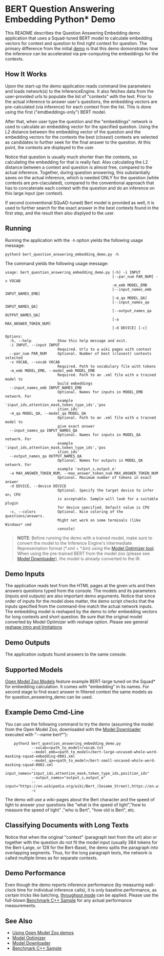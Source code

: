 # BERT Question Answering Embedding Python\* Demo

This README describes the Question Answering Embedding demo application that uses a Squad-tuned BERT model to calculate embedding vectors for context and question to find right context for question. The primary difference from the initial [demo](../bert_question_answering_demo/README.md) is that this demo domonstrates how the inference can be accelerated via pre-computing the embeddings for the contexts.

## How It Works

Upon the start-up the demo application reads command line parameters and loads network(s) to the InferenceEngine.
It also fetches data from the user-provided urls to populate the list of "contexts" with the text.
Prior to the actual inference to answer user's questions, the embedding vectors are pre-calculated (via inference) for each context from the list.
This is done using the first ("emdbeddings-only") BERT model.

After that, when user type the question and the "embeddings" network is used to calculate an embedding vector for the specified question.
Using the L2 distance between the embedding vector of the question and the embedding vectors for the contexts the best (closest) contexts are selected
as candidates to further seek for the final answer to the question. At this point, the contexts are displayed to the user.

Notice that question is usually much shorter than the contexts, so calculating the embedding for that is really fast. Also calculating the L2 distance between a context and question is almost free, compared to the actual inference. Together, during question answering, this substantially saves on the actual inference, which is needed ONLY for the question (while contexts are pre-claculated), compared to the conventional approach that has to concatenate each context with the question and do an inference on this large input (per context).

If second (conventional SQuAD-tuned) Bert model is provided as well, it is used to further search for the exact answer in the best contexts found in the first step, and the result then also displyed to the user.

## Running

Running the application with the `-h` option yields the following usage message:
```
python3 bert_question_answering_embedding_demo.py -h
```
The command yields the following usage message:
```
usage: bert_question_answering_embedding_demo.py [-h] -i INPUT
                                                 [--par_num PAR_NUM] -v VOCAB
                                                 -m_emb MODEL_EMB
                                                 [--input_names_emb INPUT_NAMES_EMB]
                                                 [-m_qa MODEL_QA]
                                                 [--input_names_qa INPUT_NAMES_QA]
                                                 [--output_names_qa OUTPUT_NAMES_QA]
                                                 [-a MAX_ANSWER_TOKEN_NUM]
                                                 [-d DEVICE] [-c]

Options:
  -h, --help            Show this help message and exit.
  -i INPUT, --input INPUT
                        Required. Urls to a wiki pages with context
  --par_num PAR_NUM     Optional. Number of best (closest) contexts selected
  -v VOCAB, --vocab VOCAB
                        Required. Path to vocabulary file with tokens
  -m_emb MODEL_EMB, --model_emb MODEL_EMB
                        Required. Path to an .xml file with a trained model to
                        build embeddings
  --input_names_emb INPUT_NAMES_EMB
                        Optional. Names for inputs in MODEL_EMB network. For
                        example 'input_ids,attention_mask,token_type_ids','pos
                        ition_ids'
  -m_qa MODEL_QA, --model_qa MODEL_QA
                        Optional. Path to an .xml file with a trained model to
                        give exact answer
  --input_names_qa INPUT_NAMES_QA
                        Optional. Names for inputs in MODEL_QA network. For
                        example 'input_ids,attention_mask,token_type_ids','pos
                        ition_ids'
  --output_names_qa OUTPUT_NAMES_QA
                        Optional. Names for outputs in MODEL_QA network. For
                        example 'output_s,output_e'
  -a MAX_ANSWER_TOKEN_NUM, --max_answer_token_num MAX_ANSWER_TOKEN_NUM
                        Optional. Maximum number of tokens in exact answer
  -d DEVICE, --device DEVICE
                        Optional. Specify the target device to infer on; CPU
                        is acceptable. Sample will look for a suitable plugin
                        for device specified. Default value is CPU
  -c, --colors          Optional. Nice coloring of the questions/answers.
                        Might not work on some terminals (like Windows* cmd
                        console)
```

> **NOTE**: Before running the demo with a trained model, make sure to convert the model to the Inference Engine's
> Intermediate Representation format (\*.xml + \*.bin)
> using the [Model Optimizer tool](https://docs.openvinotoolkit.org/latest/_docs_MO_DG_Deep_Learning_Model_Optimizer_DevGuide.html).
> When using the pre-trained BERT from the model zoo (please see [Model Downloader](../../../tools/downloader/README.md)),
> the model is already converted to the IR.

## Demo Inputs

The application reads text from the HTML pages at the given urls and then answers questions typed from the console.
The models and its parameters (inputs and outputs) are also important demo arguments.
Notice that since order of inputs for the model does matter, the demo script checks that the inputs specified
from the command-line match the actual network inputs.
The embedding model is reshaped by the demo to infer embedding vectors for long contexts and short question.
Be sure that the original model converted by Model Optimizer with reshape option.
Please see general [reshape intro and limitations](https://docs.openvinotoolkit.org/latest/_docs_IE_DG_ShapeInference.html)

## Demo Outputs
The application outputs found answers to the same console.

## Supported Models
[Open Model Zoo Models](../../../models/intel/index.md) feature
example BERT-large tuned on the Squad* for embedding calculation. It comes with "embedding" in its names.
For second stage to find exact answer in filtered context the same models as for question_answering_demo can be used.

## Example Demo Cmd-Line
You can use the following command to try the demo (assuming the model from the Open Model Zoo, downloaded with the
[Model Downloader](../../../tools/downloader/README.md) executed with "--name bert*"):
```
    python3 bert_question_answering_embedding_demo.py
            --vocab=<path_to_model>/vocab.txt
            --model_emb=<path_to_model>/bert-large-uncased-whole-word-masking-squad-embedding-0001.xml
            --model_qa=<path_to_model>/bert-small-uncased-whole-word-masking-squad-0002.xml
            --input_names="input_ids,attention_mask,token_type_ids,position_ids"
            --output_names="output_s,output_e"
            --input="https://en.wikipedia.org/wiki/Bert_(Sesame_Street),https://en.wikipedia.org/wiki/Speed_of_light"
            -c
```
The demo will use a wiki-pages about the Bert character and the speed of light to answer your questions like
"what is the speed of light","how to measure the speed of light" ,"who is Bert", "how old is Bert", etc.

## Classifying Documents with Long Texts
Notice that when the original "context" (paragraph text from the url) alon or together with the question do not fit the model input
(usually 384 tokens for the Bert-Large, or 128 for the Bert-Base), the demo splits the paragraph into overlapping segments.
Thus, for the long paragraph texts, the network is called multiple times as for separate contexts.

## Demo Performance
Even though the demo reports inference performance (by measuring wall-clock time for individual inference calls),
it is only baseline performance, as certain tricks like batching,
[throughput mode](https://docs.openvinotoolkit.org/latest/_docs_IE_DG_Intro_to_Performance.html) can be applied.
Please use the full-blown [Benchmark C++ Sample](https://docs.openvinotoolkit.org/latest/_inference_engine_samples_benchmark_app_README.html)
for any actual performance measurements.

## See Also
* [Using Open Model Zoo demos](../../README.md)
* [Model Optimizer](https://docs.openvinotoolkit.org/latest/_docs_MO_DG_Deep_Learning_Model_Optimizer_DevGuide.html)
* [Model Downloader](../../../tools/downloader/README.md)
* [Benchmark C++ Sample](https://docs.openvinotoolkit.org/latest/_inference_engine_samples_benchmark_app_README.html)
